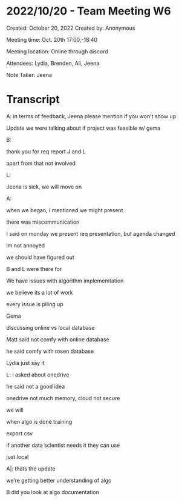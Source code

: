 # 2022/10/20 - Team Meeting W6

Created: October 20, 2022
Created by: Anonymous

Meeting time: Oct. 20th 17:00,-18:40

Meeting location: Online through discord

Attendees: Lydia, Brenden, Ali, Jeena

Note Taker: Jeena

# Transcript

A: in terms of feedback, Jeena please mention if you won't show up

Update we were talking about if project was feasible w/ gema

B:

thank you for req report J and L

apart from that not involved

L:

Jeena is sick, we will move on

A:

when we began, i mentioned we might present

there was miscommunication

I said on monday we present req presentation, but agenda changed

im not annoyed

we should have figured out

B and L were there for

We have issues with algorithm implememtation

we believe its a lot of work

every issue is piling up

Gema

discussing online vs local database

Matt said not comfy with online database

he said comfy with rosen database

Lydia just say it

L: i asked about onedrive

he said not a good idea

onedrive not much memory, cloud not secure

we will

when algo is done training

export csv

if another data scientist needs it they can use

just local

A|: thats the update

we’re getting better understanding of algo

B did you look at algo documentation